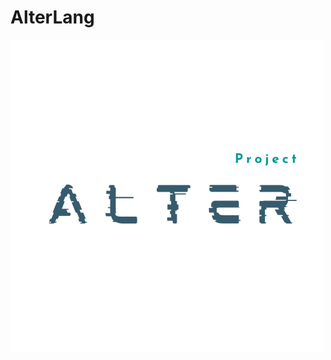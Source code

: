 # AlterLang

![Alter](https://github.com/Atharv-Attri/AlterLang-Source/blob/master/media/ALTER_WHITE.png?raw=true "Alter Logo")
